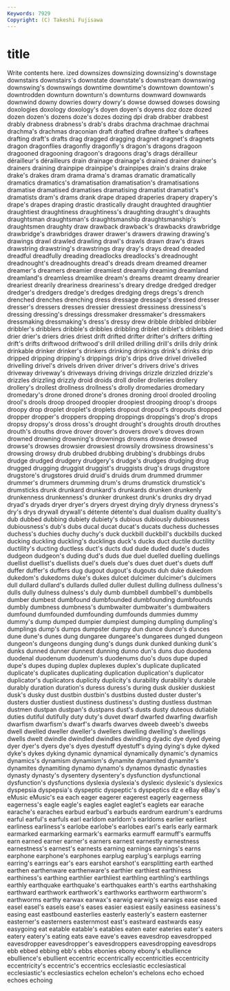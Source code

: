 ```yaml
---
Keywords: 7929 
Copyright: (C) Takeshi Fujisawa
---
```


# title

Write contents here.
ized downsizes downsizing downsizing's
downstage downstairs downstairs's downstate downstate's downstream downswing downswing's downswings downtime
downtime's downtown downtown's downtrodden downturn downturn's downturns downward downwards downwind
downy dowries dowry dowry's dowse dowsed dowses dowsing doxologies doxology
doxology's doyen doyen's doyens doz doze dozed dozen dozen's dozens
doze's dozes dozing dpi drab drabber drabbest drably drabness drabness's
drab's drabs drachma drachmae drachmai drachma's drachmas draconian draft drafted
draftee draftee's draftees drafting draft's drafts drag dragged dragging dragnet
dragnet's dragnets dragon dragonflies dragonfly dragonfly's dragon's dragons dragoon dragooned
dragooning dragoon's dragoons drag's drags dérailleur dérailleur's dérailleurs drain drainage
drainage's drained drainer drainer's drainers draining drainpipe drainpipe's drainpipes drain's
drains drake drake's drakes dram drama drama's dramas dramatic dramatically
dramatics dramatics's dramatisation dramatisation's dramatisations dramatise dramatised dramatises dramatising dramatist
dramatist's dramatists dram's drams drank drape draped draperies drapery drapery's
drape's drapes draping drastic drastically draught draughted draughtier draughtiest draughtiness
draughtiness's draughting draught's draughts draughtsman draughtsman's draughtsmanship draughtsmanship's draughtsmen draughty
draw drawback drawback's drawbacks drawbridge drawbridge's drawbridges drawer drawer's drawers
drawing drawing's drawings drawl drawled drawling drawl's drawls drawn draw's
draws drawstring drawstring's drawstrings dray dray's drays dread dreaded dreadful
dreadfully dreading dreadlocks dreadlocks's dreadnought dreadnought's dreadnoughts dread's dreads dream
dreamed dreamer dreamer's dreamers dreamier dreamiest dreamily dreaming dreamland dreamland's
dreamless dreamlike dream's dreams dreamt dreamy drearier dreariest drearily dreariness
dreariness's dreary dredge dredged dredger dredger's dredgers dredge's dredges dredging
dregs dregs's drench drenched drenches drenching dress dressage dressage's dressed
dresser dresser's dressers dresses dressier dressiest dressiness dressiness's dressing dressing's
dressings dressmaker dressmaker's dressmakers dressmaking dressmaking's dress's dressy drew dribble
dribbled dribbler dribbler's dribblers dribble's dribbles dribbling driblet driblet's driblets
dried drier drier's driers dries driest drift drifted drifter drifter's
drifters drifting drift's drifts driftwood driftwood's drill drilled drilling drill's
drills drily drink drinkable drinker drinker's drinkers drinking drinkings drink's
drinks drip dripped dripping dripping's drippings drip's drips drive drivel
drivelled drivelling drivel's drivels driven driver driver's drivers drive's drives
driveway driveway's driveways driving drivings drizzle drizzled drizzle's drizzles drizzling
drizzly droid droids droll droller drolleries drollery drollery's drollest drollness
drollness's drolly dromedaries dromedary dromedary's drone droned drone's drones droning
drool drooled drooling drool's drools droop drooped droopier droopiest drooping
droop's droops droopy drop droplet droplet's droplets dropout dropout's dropouts
dropped dropper dropper's droppers dropping droppings droppings's drop's drops dropsy
dropsy's dross dross's drought drought's droughts drouth drouthes drouth's drouths
drove drover drover's drovers drove's droves drown drowned drowning drowning's
drownings drowns drowse drowsed drowse's drowses drowsier drowsiest drowsily drowsiness
drowsiness's drowsing drowsy drub drubbed drubbing drubbing's drubbings drubs drudge
drudged drudgery drudgery's drudge's drudges drudging drug drugged drugging druggist
druggist's druggists drug's drugs drugstore drugstore's drugstores druid druid's druids
drum drummed drummer drummer's drummers drumming drum's drums drumstick drumstick's
drumsticks drunk drunkard drunkard's drunkards drunken drunkenly drunkenness drunkenness's drunker
drunkest drunk's drunks dry dryad dryad's dryads dryer dryer's dryers
dryest drying dryly dryness dryness's dry's drys drywall drywall's détente
détente's dual dualism duality duality's dub dubbed dubbing dubiety dubiety's
dubious dubiously dubiousness dubiousness's dub's dubs ducal ducat ducat's ducats
duchess duchesses duchess's duchies duchy duchy's duck duckbill duckbill's duckbills
ducked ducking duckling duckling's ducklings duck's ducks duct ductile ductility
ductility's ducting ductless duct's ducts dud dude duded dude's dudes
dudgeon dudgeon's duding dud's duds due duel duelled duelling duellings
duellist duellist's duellists duel's duels due's dues duet duet's duets
duff duffer duffer's duffers dug dugout dugout's dugouts duh duke
dukedom dukedom's dukedoms duke's dukes dulcet dulcimer dulcimer's dulcimers dull
dullard dullard's dullards dulled duller dullest dulling dullness dullness's dulls
dully dulness dulness's duly dumb dumbbell dumbbell's dumbbells dumber dumbest
dumbfound dumbfounded dumbfounding dumbfounds dumbly dumbness dumbness's dumbwaiter dumbwaiter's dumbwaiters
dumfound dumfounded dumfounding dumfounds dummies dummy dummy's dump dumped dumpier
dumpiest dumping dumpling dumpling's dumplings dump's dumps dumpster dumpy dun
dunce dunce's dunces dune dune's dunes dung dungaree dungaree's dungarees
dunged dungeon dungeon's dungeons dunging dung's dungs dunk dunked dunking
dunk's dunks dunned dunner dunnest dunning dunno dun's duns duo
duodena duodenal duodenum duodenum's duodenums duo's duos dupe duped dupe's
dupes duping duplex duplexes duplex's duplicate duplicated duplicate's duplicates duplicating
duplication duplication's duplicator duplicator's duplicators duplicity duplicity's durability durability's durable
durably duration duration's duress duress's during dusk duskier duskiest dusk's
dusky dust dustbin dustbin's dustbins dusted duster duster's dusters dustier
dustiest dustiness dustiness's dusting dustless dustman dustmen dustpan dustpan's dustpans
dust's dusts dusty duteous dutiable duties dutiful dutifully duty duty's
duvet dwarf dwarfed dwarfing dwarfish dwarfism dwarfism's dwarf's dwarfs dwarves
dweeb dweeb's dweebs dwell dwelled dweller dweller's dwellers dwelling dwelling's
dwellings dwells dwelt dwindle dwindled dwindles dwindling dyadic dye dyed
dyeing dyer dyer's dyers dye's dyes dyestuff dyestuff's dying dying's
dyke dyked dyke's dykes dyking dynamic dynamical dynamically dynamic's dynamics
dynamics's dynamism dynamism's dynamite dynamited dynamite's dynamites dynamiting dynamo dynamo's
dynamos dynastic dynasties dynasty dynasty's dysentery dysentery's dysfunction dysfunctional dysfunction's
dysfunctions dyslexia dyslexia's dyslexic dyslexic's dyslexics dyspepsia dyspepsia's dyspeptic dyspeptic's
dyspeptics dz e eBay eBay's eMusic eMusic's ea each eager
eagerer eagerest eagerly eagerness eagerness's eagle eagle's eagles eaglet eaglet's
eaglets ear earache earache's earaches earbud earbud's earbuds eardrum eardrum's
eardrums earful earful's earfuls earl earldom earldom's earldoms earlier earliest
earliness earliness's earlobe earlobe's earlobes earl's earls early earmark earmarked
earmarking earmark's earmarks earmuff earmuff's earmuffs earn earned earner earner's
earners earnest earnestly earnestness earnestness's earnest's earnests earning earnings earnings's
earns earphone earphone's earphones earplug earplug's earplugs earring earring's earrings
ear's ears earshot earshot's earsplitting earth earthed earthen earthenware earthenware's
earthier earthiest earthiness earthiness's earthing earthlier earthliest earthling earthling's earthlings
earthly earthquake earthquake's earthquakes earth's earths earthshaking earthward earthwork earthwork's
earthworks earthworm earthworm's earthworms earthy earwax earwax's earwig earwig's earwigs
ease eased easel easel's easels ease's eases easier easiest easily
easiness easiness's easing east eastbound easterlies easterly easterly's eastern easterner
easterner's easterners easternmost east's eastward eastwards easy easygoing eat eatable
eatable's eatables eaten eater eateries eater's eaters eatery eatery's eating
eats eave eave's eaves eavesdrop eavesdropped eavesdropper eavesdropper's eavesdroppers eavesdropping
eavesdrops ebb ebbed ebbing ebb's ebbs ebonies ebony ebony's ebullience
ebullience's ebullient eccentric eccentrically eccentricities eccentricity eccentricity's eccentric's eccentrics ecclesiastic
ecclesiastical ecclesiastic's ecclesiastics echelon echelon's echelons echo echoed echoes echoing
